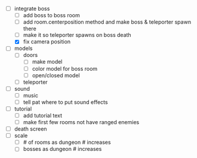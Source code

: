 - [ ] integrate boss
  - [ ] add boss to boss room
  - [ ] add room.centerposition method and make boss & teleporter spawn there
  - [ ] make it so teleporter spawns on boss death
  - [x] fix camera position
- [ ] models
  - [ ] doors
    - [ ] make model
    - [ ] color model for boss room
    - [ ] open/closed model
  - [ ] teleporter
- [ ] sound
  - [ ] music
  - [ ] tell pat where to put sound effects
- [ ] tutorial
  - [ ] add tutorial text
  - [ ] make first few rooms not have ranged enemies
- [ ] death screen
- [ ] scale 
  - [ ] \# of rooms as dungeon # increases
  - [ ] bosses as dungeon # increases